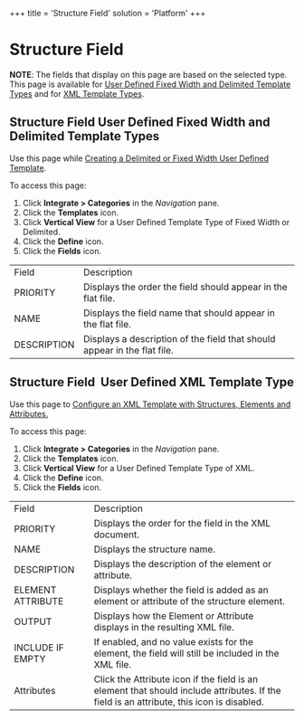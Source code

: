 +++
title = 'Structure Field'
solution = 'Platform'
+++

# Structure Field

**NOTE**: The fields that display on this page are based on the selected
type. This page is available for [User Defined Fixed Width and Delimited
Template
Types](#Structure_Field_User_Defined_Fixed_Width_and_Delimited_Template_Types)
and for [XML Template
Types](#Structure_Field_User_Defined_XML_Template_Type).

## <span id="Structure_Field_User_Defined_Fixed_Width_and_Delimited_Template_Types"></span>Structure Field User Defined Fixed Width and Delimited Template Types

<div class="use">

Use this page while [Creating a Delimited or Fixed Width User Defined
Template](../Use_Cases/CreateDelimFWUD).

</div>

To access this page:

1.  Click <span style="font-weight: bold;">Integrate \>
    Categories</span> in the
    <span style="font-style: italic;">Navigation</span> pane.
2.  Click the <span style="font-weight: bold;">Templates</span> icon.
3.  Click <span style="font-weight: bold;">Vertical View</span> for a
    User Defined Template Type of Fixed Width or Delimited.
4.  Click the <span style="font-weight: bold;">Define</span> icon.
5.  Click the <span style="font-weight: bold;">Fields</span>
icon.

|             |                                                                          |
| ----------- | ------------------------------------------------------------------------ |
| Field       | Description                                                              |
| PRIORITY    | Displays the order the field should appear in the flat file.             |
| NAME        | Displays the field name that should appear in the flat file.             |
| DESCRIPTION | Displays a description of the field that should appear in the flat file. |

## <span id="Structure_Field_User_Defined_XML_Template_Type"></span>Structure Field  User Defined XML Template Type

<div class="use">

Use this page to [Configure an XML Template with Structures, Elements
and Attributes.](../Use_Cases/ConfigureXMTemplateStrctrEleAtt)

</div>

To access this page:

1.  Click <span style="font-weight: bold;">Integrate \>
    Categories</span> in the
    <span style="font-style: italic;">Navigation</span> pane.
2.  Click the <span style="font-weight: bold;">Templates</span> icon.
3.  Click <span style="font-weight: bold;">Vertical View</span> for a
    User Defined Template Type of XML.
4.  Click the <span style="font-weight: bold;">Define</span> icon.
5.  Click the <span style="font-weight: bold;">Fields</span>
icon.

|                   |                                                                                                                                          |
| ----------------- | ---------------------------------------------------------------------------------------------------------------------------------------- |
| Field             | Description                                                                                                                              |
| PRIORITY          | Displays the order for the field in the XML document.                                                                                    |
| NAME              | Displays the structure name.                                                                                                             |
| DESCRIPTION       | Displays the description of the element or attribute.                                                                                    |
| ELEMENT ATTRIBUTE | Displays whether the field is added as an element or attribute of the structure element.                                                 |
| OUTPUT            | Displays how the Element or Attribute displays in the resulting XML file.                                                                |
| INCLUDE IF EMPTY  | If enabled, and no value exists for the element, the field will still be included in the XML file.                                       |
| Attributes        | Click the Attribute icon if the field is an element that should include attributes. If the field is an attribute, this icon is disabled. |
